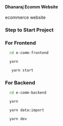 
#### Dhanaraj Ecomm Website

ecommerce website


### Step to Start Project

### For Frontend

```bash
  cd e-comm-frontend  
```
```bash
  yarn
````
```bash
   yarn start
```
    

### For Backend

```bash
  cd e-comm-backend 
```
```bash
  yarn
````
```bash
  yarn data:import
```
```bash
  yarn dev
```
    